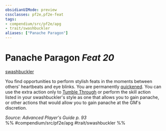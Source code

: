 ```yaml
---
obsidianUIMode: preview
cssclasses: pf2e,pf2e-feat
tags:
- compendium/src/pf2e/apg
- trait/swashbuckler
aliases: ["Panache Paragon"]
---
```

# Panache Paragon  *Feat 20*  
[swashbuckler](rules/traits/swashbuckler-apg.md "Swashbuckler Class Trait")  


You find opportunities to perform stylish feats in the moments between others' heartbeats and eye blinks. You are permanently [quickened](rules/conditions.md#Quickened). You can use the extra action only to [Tumble Through](rules/actions/tumble-through.md) or perform the skill action listed in your swashbuckler's style as one that allows you to gain panache, or other actions that would allow you to gain panache at the GM's discretion.

*Source: Advanced Player's Guide p. 93*  
%% #compendium/src/pf2e/apg #trait/swashbuckler %%
